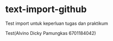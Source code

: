 # text-import-github
Test import untuk keperluan tugas dan praktikum

Test(Alvino Dicky Pamungkas 6701184042)
